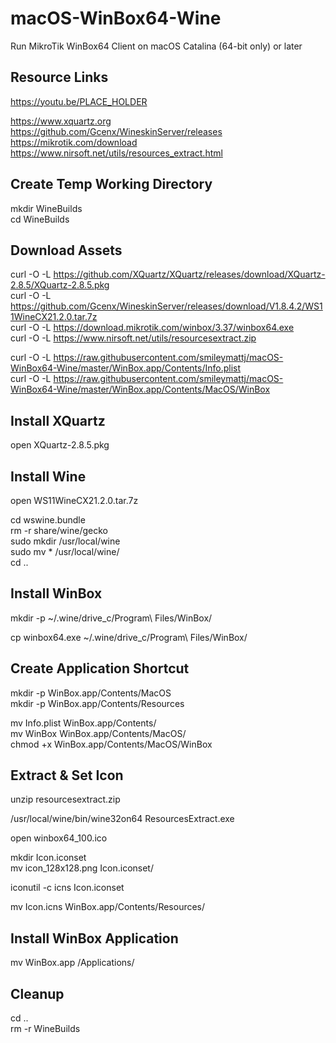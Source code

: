 # macOS-WinBox64-Wine
Run MikroTik WinBox64 Client on macOS Catalina (64-bit only) or later


## Resource Links ##
https://youtu.be/PLACE_HOLDER

https://www.xquartz.org<br>
https://github.com/Gcenx/WineskinServer/releases<br>
https://mikrotik.com/download<br>
https://www.nirsoft.net/utils/resources_extract.html<br>


## Create Temp Working Directory ##
mkdir WineBuilds<br>
cd WineBuilds<br>


## Download Assets ##
curl -O -L https://github.com/XQuartz/XQuartz/releases/download/XQuartz-2.8.5/XQuartz-2.8.5.pkg<br>
curl -O -L https://github.com/Gcenx/WineskinServer/releases/download/V1.8.4.2/WS11WineCX21.2.0.tar.7z<br>
curl -O -L https://download.mikrotik.com/winbox/3.37/winbox64.exe<br>
curl -O -L https://www.nirsoft.net/utils/resourcesextract.zip<br>

curl -O -L https://raw.githubusercontent.com/smileymattj/macOS-WinBox64-Wine/master/WinBox.app/Contents/Info.plist<br>
curl -O -L https://raw.githubusercontent.com/smileymattj/macOS-WinBox64-Wine/master/WinBox.app/Contents/MacOS/WinBox<br>


## Install XQuartz
open XQuartz-2.8.5.pkg<br>


## Install Wine ##
open WS11WineCX21.2.0.tar.7z<br>

cd wswine.bundle<br>
rm -r share/wine/gecko<br>
sudo mkdir /usr/local/wine<br>
sudo mv * /usr/local/wine/<br>
cd ..<br>


## Install WinBox ##
mkdir -p ~/.wine/drive_c/Program\ Files/WinBox/<br>

cp winbox64.exe ~/.wine/drive_c/Program\ Files/WinBox/<br>


## Create Application Shortcut ##
mkdir -p WinBox.app/Contents/MacOS<br>
mkdir -p WinBox.app/Contents/Resources<br>

mv Info.plist WinBox.app/Contents/<br>
mv WinBox WinBox.app/Contents/MacOS/<br>
chmod +x WinBox.app/Contents/MacOS/WinBox<br>


## Extract & Set Icon ##
unzip resourcesextract.zip<br>

/usr/local/wine/bin/wine32on64 ResourcesExtract.exe<br>

open winbox64_100.ico<br>

mkdir Icon.iconset<br>
mv icon_128x128.png Icon.iconset/<br>

iconutil -c icns Icon.iconset<br>

mv Icon.icns WinBox.app/Contents/Resources/<br>


## Install WinBox Application ## 
mv WinBox.app /Applications/<br>

## Cleanup ##
cd ..<br>
rm -r WineBuilds<br>
